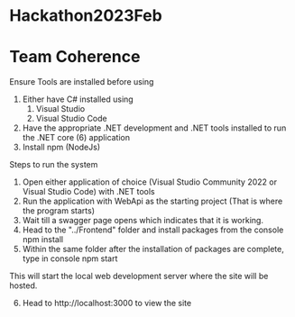 # Hackathon2023Feb

# Team Coherence

Ensure Tools are installed before using
1. Either have C# installed using 
	1. Visual Studio
	2. Visual Studio Code
2. Have the appropriate .NET development and .NET tools installed to run the .NET core (6) application
3. Install npm (NodeJs)

Steps to run the system
1. Open either application of choice (Visual Studio Community 2022 or Visual Studio Code) with .NET tools
2. Run the application with WebApi as the starting project (That is where the program starts)
3. Wait till a swagger page opens which indicates that it is working.
4. Head to the "../Frontend" folder and install packages from the console
	npm install
5. Within the same folder after the installation of packages are complete, type in console
	npm start

This will start the local web development server where the site will be hosted. 

6. Head to http://localhost:3000 to view the site